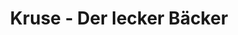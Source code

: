 ---
title: "Kruse - Der lecker Bäcker"
url: /lueneburg/kruse-der-lecker-baecker-am-alten-eisenwerk/
shop: Bäckerei
---